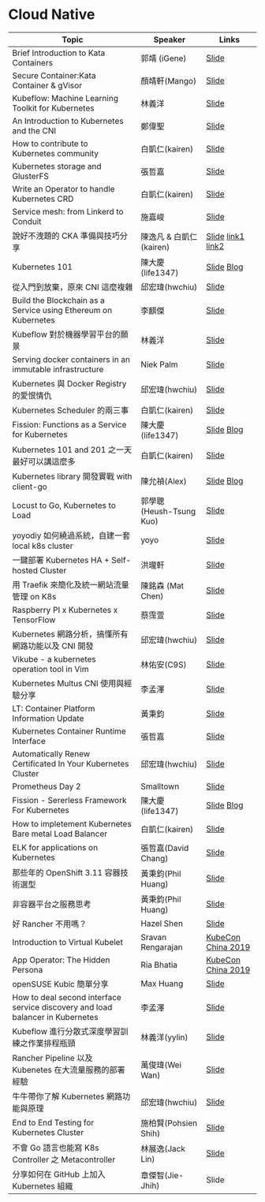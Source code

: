 # Cloud Native

| Topic       | Speaker        | Links |
|-------------|----------------|--------------|
| Brief Introduction to Kata Containers | 郭靖 (iGene) | [Slide](https://goo.gl/CypFdB)|
| Secure Container:Kata Container & gVisor | 顏靖軒(Mango) | [Slide](http://bit.ly/2Aqbs3m)|
| Kubeflow: Machine Learning Toolkit for Kubernetes | 林義洋 | [Slide](https://goo.gl/F67BJk) |
| An Introduction to Kubernetes and the CNI | 鄭偉聖 | [Slide](https://goo.gl/46TuLK)|
| How to contribute to Kubernetes community | 白凱仁(kairen) | [Slide](https://goo.gl/FMB3vn)|
| Kubernetes storage and GlusterFS | 張哲嘉 | [Slide](https://goo.gl/zfj2Ha)|
| Write an Operator to handle Kubernetes CRD | 白凱仁(kairen) | [Slide](https://goo.gl/VApnfy)|
| Service mesh: from Linkerd to Conduit | 施嘉峻 | [Slide](https://goo.gl/8KAzUw)|
| 說好不洩題的 CKA 準備與技巧分享 | 陳逸凡 & 白凱仁(kairen) | [Slide](https://goo.gl/JtfKbT) [link1](https://goo.gl/nspx7C) [link2](https://goo.gl/GKKo1H)|
| Kubernetes 101 | 陳大慶(life1347) | [Slide](https://goo.gl/YpFFsj) [Blog](https://tachingchen.com/tw/) |
| 從入門到放棄，原來 CNI 這麼複雜 | 邱宏瑋(hwchiu) | [Slide](https://goo.gl/3AAC91)|
| Build the Blockchain as a Service  using Ethereum on Kubernetes | 李麒傑 | [Slide](https://goo.gl/sQM1hs)|
| Kubeflow 對於機器學習平台的願景 | 林義洋 | [Slide](https://is.gd/WfGdUc) |
| Serving docker containers in an immutable infrastructure | Niek Palm | [Slide](http://bit.ly/p4cntug)|
| Kubernetes 與 Docker Registry 的愛恨情仇 | 邱宏瑋(hwchiu) | [Slide](https://goo.gl/pjnzZJ)|
| Kubernetes Scheduler 的兩三事 | 白凱仁(kairen) | [Slide](http://bit.ly/2xkgBZq)|
| Fission: Functions as a Service for Kubernetes | 陳大慶(life1347) | [Slide](http://bit.ly/2xm7JCu) [Blog](https://tachingchen.com/tw/)|
| Kubernetes 101 and 201 之一天最好可以講這麼多 | 白凱仁(kairen) | [Slide](http://bit.ly/2un8wir)|
| Kubernetes library 開發實戰 with client-go | 陳允禎(Alex) | [Slide](https://bit.ly/2ujRPVl) [Blog](http://blog.yunchen.tw/)|
| Locust to Go, Kubernetes to Load | 郭學聰 (Heush-Tsung Kuo) | [Slide](https://hackmd.io/p/r13TRUdrX#/)|
| yoyodiy 如何繞過系統，自建一套 local k8s cluster | yoyo | [Slide](https://drive.google.com/open?id=1NCzFpSbKiZLoKh2k-ymQ5-wIWe0bS-3O)|
| 一鍵部署 Kubernetes HA + Self-hosted Cluster | 洪瓏軒 | [Slide](http://bit.ly/2MFZbcP)|
| 用 Traefik 來簡化及統一網站流量管理 on K8s | 陳銘森 (Mat Chen) | [Slide](https://topmat.github.io/coscup2018traefik/index.html#/)|
| Raspberry PI x Kubernetes x TensorFlow | 蔡霈萱 | [Slide](https://www.slideshare.net/ssuser8fb0cd/raspberry-pi-x-kubernetes-x-tensorflow)|
| Kubernetes 網路分析，搞懂所有網路功能以及 CNI 開發 | 邱宏瑋(hwchiu) | [Slide](https://www.slideshare.net/hongweiqiu/overview-of-kubernetes-network-functions)|
| Vikube - a kubernetes operation tool in Vim | 林佑安(C9S) | [Slide](https://speakerdeck.com/c9s/vikube-operate-kubernetes-in-vim)|
| Kubernetes Multus CNI 使用與經驗分享 | 李孟澤 | [Slide](http://bit.ly/2Ou1jFs)|
| LT: Container Platform Information Update | 黃秉鈞 | [Slide](https://speakerdeck.com/pichuang/lt-container-platform-information-update)|
| Kubernetes Container Runtime Interface | 張哲嘉 | [Slide](https://www.slideshare.net/CheChiaChang/presentation-119161609)|
| Automatically Renew Certificated In Your Kubernetes Cluster | 邱宏瑋(hwchiu) | [Slide](https://bit.ly/2OlaPyz)|
| Prometheus Day 2 | Smalltown | [Slide](https://www.slideshare.net/smalltown20110306/cloud-native-tw-ug-prometheus-day-2)|
| Fission - Sererless Framework For Kubernetes | 陳大慶(life1347) | [Slide](https://tachingchen.com/tw/blog/fission-serverless-framework-for-kubernetes-gcpug-41) [Blog](https://tachingchen.com/tw/)|
| How to impletement Kubernetes Bare metal Load Balancer | 白凱仁(kairen) | [Slide](https://speakerdeck.com/kairen/how-to-impletement-kubernetes-bare-metal-load-balancer)|
| ELK for applications on Kubernetes | 張哲嘉(David Chang) | [Slide](https://www.slideshare.net/CheChiaChang/elk-for-applications-on-k8s)|
| 那些年的 OpenShift 3.11 容器技術選型 | 黃秉鈞(Phil Huang) | [Slide](https://speakerdeck.com/pichuang/na-xie-nian-de-openshift-3-dot-11-rong-qi-ping-tai-ji-shu-xuan-xing-20190122)|
| 非容器平台之服務思考 | 黃秉鈞(Phil Huang) | [Slide](https://speakerdeck.com/pichuang/fei-rong-qi-ping-tai-zhi-fu-wu-si-kao-20190422)|
| 好 Rancher 不用嗎？ | Hazel Shen | [Slide](https://speakerdeck.com/line_developers/why-not-use-rancher)|
| Introduction to Virtual Kubelet | Sravan Rengarajan | [KubeCon China 2019](https://www.youtube.com/watch?v=XLGSfyCQ_rU) |
| App Operator: The Hidden Persona | Ria Bhatia | [KubeCon China 2019](https://www.youtube.com/watch?v=U9a6jOiNY5c) |
| openSUSE Kubic 簡單分享 | Max Huang | [Slide](http://bit.ly/sakana20190628) |
| How to deal second interface service discovery and load balancer in Kubernetes | 李孟澤 | [Slide](https://www.slideshare.net/MengZeLi4/how-to-deal-second-interface-service-discovery-and-load-balancer-in-kubernetes) |
| Kubeflow 進行分散式深度學習訓練之作業排程瓶頸 | 林義洋(yylin) | [Slide](https://speakerdeck.com/yylin1/kubeflow-jin-xing-fen-san-shi-shen-du-xue-xi-xun-lian-zhi-zuo-ye-pai-cheng-ping-jing)|
| Rancher Pipeline 以及 Kubenetes 在大流量服務的部署經驗 | 萬俊瑋(Wei Wan) | [Slide](https://docs.google.com/presentation/d/1Ic3dKbqZpo9qvp5RROcQAZNLJeqjPoxaUqB9Dm_ucEk/edit?usp=sharing) |
| 牛牛帶你了解 Kubernetes 網路功能與原理 | 邱宏瑋(hwchiu) | [Slide](https://www.slideshare.net/hongweiqiu/load-balancing-101) |
| End to End Testing for Kubernetes Cluster | 施柏賢(Pohsien Shih) | [Slide](https://speakerdeck.com/pohsien/cntug-meetup-number-20-end-to-end-testing-for-kubernetes-cluster) |
| 不會 Go 語言也能寫 K8s Controller 之 Metacontroller | 林展逸(Jack Lin) | [Slide](https://speakerdeck.com/chanyilin/k8s-metacontroller) |
| 分享如何在 GitHub 上加入 Kubernetes 組織 | 章傑智(Jie-Jhih) | Slide |